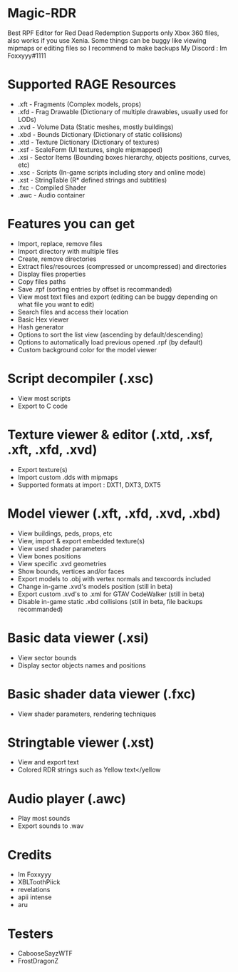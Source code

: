 # Magic-RDR
Best RPF Editor for Red Dead Redemption
Supports only Xbox 360 files, also works if you use Xenia.
Some things can be buggy like viewing mipmaps or editing files so I recommend to make backups
My Discord : Im Foxxyyy#1111

# Supported RAGE Resources
- .xft - Fragments (Complex models, props)
- .xfd - Frag Drawable (Dictionary of multiple drawables, usually used for LODs)
- .xvd - Volume Data (Static meshes, mostly buildings)
- .xbd - Bounds Dictionary (Dictionary of static collisions)
- .xtd - Texture Dictionary (Dictionary of textures)
- .xsf - ScaleForm (UI textures, single mipmapped)
- .xsi - Sector Items (Bounding boxes hierarchy, objects positions, curves, etc)
- .xsc - Scripts (In-game scripts including story and online mode)
- .xst - StringTable (R* defined strings and subtitles)
- .fxc - Compiled Shader
- .awc - Audio container

# Features you can get
- Import, replace, remove files
- Import directory with multiple files
- Create, remove directories
- Extract files/resources (compressed or uncompressed) and directories
- Display files properties
- Copy files paths
- Save .rpf (sorting entries by offset is recommanded)
- View most text files and export (editing can be buggy depending on what file you want to edit)
- Search files and access their location
- Basic Hex viewer
- Hash generator
- Options to sort the list view (ascending by default/descending)
- Options to automatically load previous opened .rpf (by default)
- Custom background color for the model viewer

# Script decompiler (.xsc)
  - View most scripts
  - Export to C code

# Texture viewer & editor (.xtd, .xsf, .xft, .xfd, .xvd)
  - Export texture(s)
  - Import custom .dds with mipmaps
  - Supported formats at import : DXT1, DXT3, DXT5

# Model viewer (.xft, .xfd, .xvd, .xbd)
  - View buildings, peds, props, etc
  - View, import & export embedded texture(s)
  - View used shader parameters
  - View bones positions
  - View specific .xvd geometries
  - Show bounds, vertices and/or faces
  - Export models to .obj with vertex normals and texcoords included
  - Change in-game .xvd's models position (still in beta)
  - Export custom .xvd's to .xml for GTAV CodeWalker (still in beta)
  - Disable in-game static .xbd collisions (still in beta, file backups recommanded)

# Basic data viewer (.xsi)
  - View sector bounds
  - Display sector objects names and positions

# Basic shader data viewer (.fxc)
  - View shader parameters, rendering techniques

# Stringtable viewer (.xst)
  - View and export text
  - Colored RDR strings such as <yellow>Yellow text</yellow

# Audio player (.awc)
  - Play most sounds
  - Export sounds to .wav

# Credits
- Im Foxxyyy
- XBLToothPiick
- revelations
- apii intense
- aru

# Testers
- CabooseSayzWTF
- FrostDragonZ
